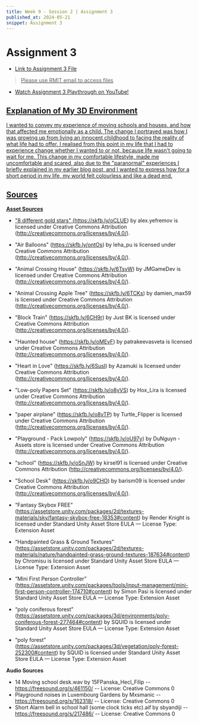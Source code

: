 ```yaml
---
title: Week 9 - Session 2 | Assignment 3
published_at: 2024-05-21
snippet: Assignment 3
---
```

# Assignment 3
- <p><a href=https://drive.google.com/file/d/1Q4y98abduUGFFUpA0tLq3JyejqOfnk6x/view?usp=sharing> Link to Assignment 3 File</p>
> Please use RMIT email to access files
- <p><a href=https://youtu.be/Nv3rG1Xa83I> Watch Assignment 3 Playthrough on YouTube!</p>


## Explanation of My 3D Environment
I wanted to convey my experience of moving schools and houses, and how that affected me emotionally as a child. The change I portrayed was how I was growing up from living an innocent childhood to facing the reality of what life had to offer. I realised from this point in my life that I had to experience change whether I wanted to or not, because life wasn't going to wait for me. This change in my comfortable lifestyle, made me uncomfortable and scared, also due to the "paranormal" experiences I briefly explained in my earlier blog post, and I wanted to express how for a short period in my life, my world felt colourless and like a dead end.

## Sources
**Asset Sources**
- "8 different gold stars" (https://skfb.ly/oCLUE) by alex.yefremov is licensed under Creative Commons Attribution (http://creativecommons.org/licenses/by/4.0/).
- "Air Balloons" (https://skfb.ly/ontOs) by leha_pu is licensed under Creative Commons Attribution (http://creativecommons.org/licenses/by/4.0/).
- "Animal Crossing House" (https://skfb.ly/6TsvW) by JMGameDev is licensed under Creative Commons Attribution 
(http://creativecommons.org/licenses/by/4.0/). 
- "Animal Crossing Apple Tree" (https://skfb.ly/6TCKs) by damien_max59 is licensed under Creative Commons Attribution (http://creativecommons.org/licenses/by/4.0/).
- "Block Train" (https://skfb.ly/6CH9r) by Just BK is licensed under Creative Commons Attribution (http://creativecommons.org/licenses/by/4.0/).
- "Haunted house" (https://skfb.ly/oMEvF) by patrakeevasveta is licensed under Creative Commons Attribution (http://creativecommons.org/licenses/by/4.0/).
- "Heart in Love" (https://skfb.ly/6SusI) by Azamuki is licensed under Creative Commons Attribution (http://creativecommons.org/licenses/by/4.0/).
- "Low-poly Papers Set" (https://skfb.ly/o8yVS) by Hox_Lira is licensed under Creative Commons Attribution (http://creativecommons.org/licenses/by/4.0/).
- "paper airplane" (https://skfb.ly/o8vTP) by Turtle_Flipper is licensed under Creative Commons Attribution (http://creativecommons.org/licenses/by/4.0/).
- "Playground - Pack Lowpoly" (https://skfb.ly/oU97y) by DuNguyn - Assets store is licensed under Creative Commons Attribution (http://creativecommons.org/licenses/by/4.0/).
- "school" (https://skfb.ly/oSnJW) by kirsel91 is licensed under Creative Commons Attribution (http://creativecommons.org/licenses/by/4.0/).
- "School Desk" (https://skfb.ly/o9CHO) by barism09 is licensed under Creative Commons Attribution (http://creativecommons.org/licenses/by/4.0/).

- “Fantasy Skybox FREE” (https://assetstore.unity.com/packages/2d/textures-materials/sky/fantasy-skybox-free-18353#content) by Render Knight is licensed under Standard Unity Asset Store EULA — License Type: Extension Asset
- “Handpainted Grass & Ground Textures” (https://assetstore.unity.com/packages/2d/textures-materials/nature/handpainted-grass-ground-textures-187634#content) by Chromisu is licensed under Standard Unity Asset Store EULA — License Type: Extension Asset
- “Mini First Person Controller” (https://assetstore.unity.com/packages/tools/input-management/mini-first-person-controller-174710#content) by Simon Pasi is licensed under Standard Unity Asset Store EULA — License Type: Extension Asset
- “poly coniferous forest” (https://assetstore.unity.com/packages/3d/environments/poly-coniferous-forest-277464#content) by SQUID is licensed under Standard Unity Asset Store EULA — License Type: Extension Asset
- “poly forest” (https://assetstore.unity.com/packages/3d/vegetation/poly-forest-252300#content) by SQUID is licensed under Standard Unity Asset Store EULA — License Type: Extension Asset

**Audio Sources**
- 14 Moving school desk.wav by 15FPanska_Hecl_Filip -- https://freesound.org/s/461150/ -- License: Creative Commons 0
- Playground noises in Luxembourg Gardens by Mxsmanic -- https://freesound.org/s/162318/ -- License: Creative Commons 0
- Short Alarm bell in school hall (some clock ticks etc).aif by sbyandiji -- https://freesound.org/s/217486/ -- License: Creative Commons 0
